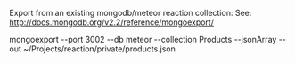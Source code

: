 Export from an existing mongodb/meteor reaction collection:
See: http://docs.mongodb.org/v2.2/reference/mongoexport/

  mongoexport --port 3002 --db meteor --collection Products --jsonArray --out ~/Projects/reaction/private/products.json